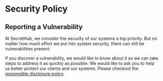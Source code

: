 
# Security Policy

## Reporting a Vulnerability

At SecretHub, we consider the security of our systems a top priority. But no matter how much effort we put into system security, there can still be vulnerabilities present.

If you discover a vulnerability, we would like to know about it so we can take steps to address it as quickly as possible. We would like to ask you to help us better protect our clients and our systems. Please checkout the [responsible disclosure policy](https://secrethub.io/security/responsible-disclosure/).
